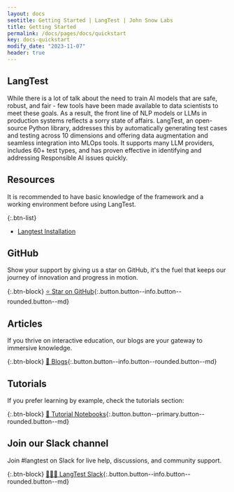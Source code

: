 ```yaml
---
layout: docs
seotitle: Getting Started | LangTest | John Snow Labs
title: Getting Started
permalink: /docs/pages/docs/quickstart
key: docs-quickstart
modify_date: "2023-11-07"
header: true
---
```


<div class="main-docs" markdown="1">

## LangTest
While there is a lot of talk about the need to train AI models that are safe, robust, and fair - few tools have been made available to data scientists to meet these goals. As a result, the front line of NLP models or LLMs in production systems reflects a sorry state of affairs. 
LangTest, an open-source Python library, addresses this by automatically generating test cases and testing across 10 dimensions and offering data augmentation and seamless integration into MLOps tools. It supports many LLM providers, includes 60+ test types, and has proven effective in identifying and addressing Responsible AI issues quickly.

<div class="block-box quickstart-box"><div class="left-box" markdown="1">

## Resources

It is recommended to have basic knowledge of the framework and a working environment before using LangTest.

</div><div class="right-box" markdown="1">


{:.btn-list}
* [Langtest Installation](/docs/pages/docs/install)

</div></div>

<div class="block-wrapper"><div class="block-box" markdown="1">

## GitHub

Show your support by giving us a star on GitHub, it's the fuel that keeps our journey of innovation and progress in motion.

{:.btn-block}
[⭐ Star on GitHub](https://github.com/JohnSnowLabs/langtest){:.button.button--info.button--rounded.button--md}

</div><div class="block-box" markdown="1">

## Articles

If you thrive on interactive education, our blogs are your gateway to immersive knowledge.

{:.btn-block}
[📃 Blogs](https://www.johnsnowlabs.com/responsible-ai-blog/){:.button.button--info.button--rounded.button--md}

</div></div>

<div class="block-wrapper"><div class="block-box" markdown="1">

## Tutorials
If you prefer learning by example, check the tutorials section:

{:.btn-block}
[🎯 Tutorial Notebooks](https://langtest.org/docs/pages/tutorials/tutorials){:.button.button--primary.button--rounded.button--md}

</div><div class="block-wrapper"><div class="block-box" markdown="1">

## Join our Slack channel

Join #langtest on Slack for live help, discussions, and community support.

{:.btn-block}
[🧑🏻‍💻 LangTest Slack](https://www.johnsnowlabs.com/slack-redirect/){:.button.button--info.button--rounded.button--md}

</div></div>
